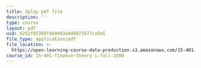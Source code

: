 ```yaml
---
title: 3play pdf file
description: ''
type: course
layout: pdf
uid: 6252f95389f4b0483e848073d77ca9a5
file_type: application/pdf
file_location: >-
  https://open-learning-course-data-production.s3.amazonaws.com/15-401-finance-theory-i-fall-2008/6252f95389f4b0483e848073d77ca9a5_tL7Lcl90Sc0.pdf
course_id: 15-401-finance-theory-i-fall-2008
---
```

